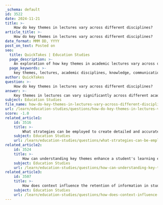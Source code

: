 ```yaml
---
_schema: default
id: 3522
date: 2024-11-21
title: >-
    How do key themes in lectures vary across different disciplines?
article_title: >-
    How do key themes in lectures vary across different disciplines?
date_format: MMM DD, YYYY
post_on_text: Posted on
seo:
  title: QuickTakes | Education Studies
  page_description: >-
    An exploration of how key themes in academic lectures vary across different disciplines, focusing on knowledge conception, communication styles, pedagogical goals, importance markers, contextual integration, and student engagement strategies.
  page_keywords: >-
    key themes, lectures, academic disciplines, knowledge, communication styles, pedagogical goals, importance markers, context, student engagement, empirical data, critical analysis, scientific method, problem-solving, dialogic discussions, teaching methodologies, collaborative learning
author: QuickTakes
question: >-
    How do key themes in lectures vary across different disciplines?
answer: >-
    Key themes in lectures can vary significantly across different academic disciplines due to the unique epistemological frameworks, traditions, and communication styles inherent to each field. Here are some ways in which these themes differ:\n\n1. **Nature of Knowledge**: Different disciplines have varying conceptions of what constitutes knowledge. For instance, in the natural sciences, lectures often emphasize empirical data, experimentation, and the scientific method. In contrast, the humanities may focus on critical analysis, interpretation, and the historical context of texts or ideas.\n\n2. **Communication Styles**: The way information is presented can differ. In disciplines like mathematics or physics, lectures may prioritize problem-solving and formula derivation, often using visual aids and step-by-step explanations. Conversely, in social sciences or humanities, discussions may be more dialogic, encouraging debate and exploration of multiple perspectives.\n\n3. **Pedagogical Goals**: The themes chosen for lectures often align with the pedagogical goals of the discipline. For example, in education-focused courses, themes may revolve around teaching methodologies and student engagement strategies, while in business courses, themes might focus on practical applications and case studies.\n\n4. **Importance Markers**: Research indicates that different disciplines utilize distinct importance markers in lectures. For example, a study analyzing academic lectures across various fields found that the use of importance markers—phrases or signals that indicate the significance of certain points—varies, reflecting the disciplinary norms and expectations of communication.\n\n5. **Integration of Context**: The importance of context in education is emphasized differently across disciplines. In literature, for instance, contextualization involves analyzing the historical and cultural background of texts, while in the sciences, context may relate to the application of theories to real-world problems.\n\n6. **Student Engagement**: Different disciplines may employ varied strategies for engaging students. For example, in the arts and humanities, there may be a greater emphasis on discussion and collaborative learning, while in the natural sciences, lectures might include more structured formats with a focus on individual problem-solving.\n\nIn summary, the key themes in lectures are shaped by the disciplinary context, influencing how knowledge is constructed, communicated, and engaged with by students. Understanding these differences is crucial for educators to tailor their teaching strategies effectively to meet the needs of their students across various fields.
subject: Education Studies
file_name: how-do-key-themes-in-lectures-vary-across-different-disciplines.md
url: /learn/education-studies/questions/how-do-key-themes-in-lectures-vary-across-different-disciplines
score: -1.0
related_article1:
    id: 3516
    title: >-
        What strategies can be employed to create detailed and accurate lecture summaries?
    subject: Education Studies
    url: /learn/education-studies/questions/what-strategies-can-be-employed-to-create-detailed-and-accurate-lecture-summaries
related_article2:
    id: 3524
    title: >-
        How can understanding key themes enhance a student's learning experience?
    subject: Education Studies
    url: /learn/education-studies/questions/how-can-understanding-key-themes-enhance-a-students-learning-experience
related_article3:
    id: 3507
    title: >-
        How does context influence the retention of information in students?
    subject: Education Studies
    url: /learn/education-studies/questions/how-does-context-influence-the-retention-of-information-in-students
---
```


&nbsp;